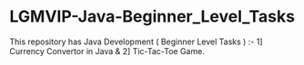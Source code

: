 # LGMVIP-Java-Beginner_Level_Tasks
This repository has Java Development ( Beginner Level Tasks ) :- 1] Currency Convertor in Java &amp; 2] Tic-Tac-Toe Game.
